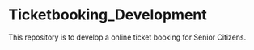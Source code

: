 # Ticketbooking_Development
This repository is to develop a online ticket booking for Senior Citizens.
